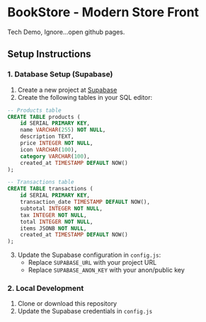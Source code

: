 # BookStore - Modern Store Front

Tech Demo, Ignore...open github pages.

## Setup Instructions

### 1. Database Setup (Supabase)

1. Create a new project at [Supabase](https://supabase.com)
2. Create the following tables in your SQL editor:

```sql
-- Products table
CREATE TABLE products (
    id SERIAL PRIMARY KEY,
    name VARCHAR(255) NOT NULL,
    description TEXT,
    price INTEGER NOT NULL,
    icon VARCHAR(100),
    category VARCHAR(100),
    created_at TIMESTAMP DEFAULT NOW()
);

-- Transactions table
CREATE TABLE transactions (
    id SERIAL PRIMARY KEY,
    transaction_date TIMESTAMP DEFAULT NOW(),
    subtotal INTEGER NOT NULL,
    tax INTEGER NOT NULL,
    total INTEGER NOT NULL,
    items JSONB NOT NULL,
    created_at TIMESTAMP DEFAULT NOW()
);
```

3. Update the Supabase configuration in `config.js`:
   - Replace `SUPABASE_URL` with your project URL
   - Replace `SUPABASE_ANON_KEY` with your anon/public key

### 2. Local Development

1. Clone or download this repository
2. Update the Supabase credentials in `config.js`
